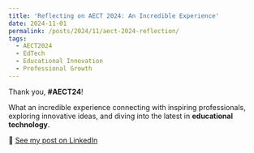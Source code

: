 ```yaml
---
title: 'Reflecting on AECT 2024: An Incredible Experience'
date: 2024-11-01
permalink: /posts/2024/11/aect-2024-reflection/
tags:
  - AECT2024
  - EdTech
  - Educational Innovation
  - Professional Growth
---
```


Thank you, **#AECT24**!  

What an incredible experience connecting with inspiring professionals, exploring innovative ideas, and diving into the latest in **educational technology**.  

🔗 [See my post on LinkedIn](https://www.linkedin.com/posts/raghadalsaka_aect24-aect2024-edtech-activity-7256821759222456322-xXpV/)
